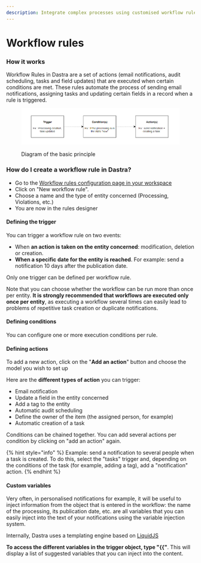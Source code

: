 ```yaml
---
description: Integrate complex processes using customised workflow rules
---
```


# Workflow rules

### How it works&#x20;

Workflow Rules in Dastra are a set of actions (email notifications, audit scheduling, tasks and field updates) that are executed when certain conditions are met. These rules automate the process of sending email notifications, assigning tasks and updating certain fields in a record when a rule is triggered.

<figure><img src="../../.gitbook/assets/image (328).png" alt=""><figcaption><p>Diagram of the basic principle</p></figcaption></figure>

### How do I create a workflow rule in Dastra?&#x20;

* Go to the [Workflow rules configuration page in your workspace ](https://app.dastra.eu/workspace/0/settings/workflow-rules)
* Click on "New workflow rule".&#x20;
* Choose a name and the type of entity concerned (Processing, Violations, etc.)
* You are now in the rules designer

#### Defining the trigger

You can trigger a workflow rule on two events:

* When **an action is taken on the entity concerned**: modification, deletion or creation.&#x20;
* **When a specific date for the entity is reached**. For example: send a notification 10 days after the publication date.

Only one trigger can be defined per workflow rule.

Note that you can choose whether the workflow can be run more than once per entity. **It is strongly recommended that workflows are executed only once per entity**, as executing a workflow several times can easily lead to problems of repetitive task creation or duplicate notifications.

#### Defining conditions

You can configure one or more execution conditions per rule.

#### Defining actions

To add a new action, click on the "**Add an action**" button and choose the model you wish to set up

Here are the **different types of action** you can trigger:

* Email notification&#x20;
* Update a field in the entity concerned&#x20;
* Add a tag to the entity&#x20;
* Automatic audit scheduling&#x20;
* Define the owner of the item (the assigned person, for example)&#x20;
* Automatic creation of a task

Conditions can be chained together. You can add several actions per condition by clicking on "add an action" again.

{% hint style="info" %}
Example: send a notification to several people when a task is created. To do this, select the "tasks" trigger and, depending on the conditions of the task (for example, adding a tag), add a "notification" action.
{% endhint %}

#### Custom variables

Very often, in personalised notifications for example, it will be useful to inject information from the object that is entered in the workflow: the name of the processing, its publication date, etc. are all variables that you can easily inject into the text of your notifications using the variable injection system.&#x20;

Internally, Dastra uses a templating engine based on [LiquidJS ](https://shopify.github.io/liquid/basics/introduction/)

**To access the different variables in the trigger object, type "\{{"**. This will display a list of suggested variables that you can inject into the content.
